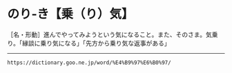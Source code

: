 # のり‐き【乗（り）気】

［名・形動］進んでやってみようという気になること。また、そのさま。気乗り。「縁談に乗り気になる」「先方から乗り気な返事がある」

---
`https://dictionary.goo.ne.jp/word/%E4%B9%97%E6%B0%97/`